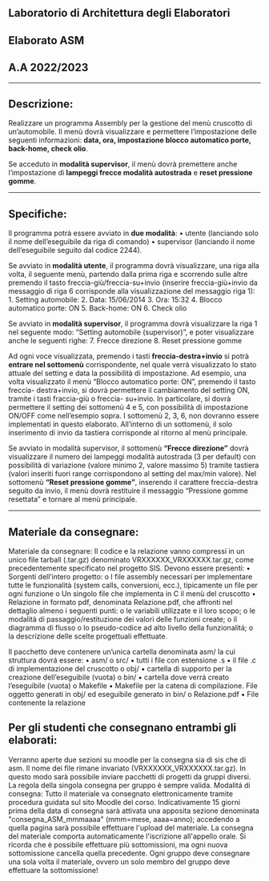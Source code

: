 ## Laboratorio di Architettura degli Elaboratori
## Elaborato ASM
## A.A 2022/2023
------------------------------------------------------------
## Descrizione:

Realizzare un programma Assembly per la gestione del menù cruscotto di un’automobile. Il menù dovrà
visualizzare e permettere l’impostazione delle seguenti informazioni: 
**data, ora, impostazione blocco automatico porte, back-home, check olio**. 

Se acceduto in **modalità supervisor**, il menù dovrà premettere
anche l’impostazione di **lampeggi frecce modalità autostrada** e **reset pressione gomme**.

-----------------------------------------------------------

## Specifiche:
Il programma potrà essere avviato in **due modalità**:
• utente (lanciando solo il nome dell’eseguibile da riga di comando)
• supervisor (lanciando il nome dell’eseguibile seguito dal codice 2244).

Se avviato in **modalità utente**, il programma dovrà visualizzare, una riga alla volta, il seguente menù,
partendo dalla prima riga e scorrendo sulle altre premendo il tasto freccia-giù/freccia-su+invio (inserire
freccia-giù+invio da messaggio di riga 6 corrisponde alla visualizzazione del messaggio riga 1):
    1. Setting automobile:
    2. Data: 15/06/2014
    3. Ora: 15:32
    4. Blocco automatico porte: ON
    5. Back-home: ON
    6. Check olio

Se avviato in **modalità supervisor**, il programma dovrà visualizzare la riga 1 nel seguente modo: “Setting
automobile (supervisor)”, e poter visualizzare anche le seguenti righe:
    7. Frecce direzione
    8. Reset pressione gomme

Ad ogni voce visualizzata, premendo i tasti **freccia-destra+invio** si potrà **entrare nel sottomenù**
corrispondente, nel quale verrà visualizzato lo stato attuale del setting e data la possibilità di impostazione.
Ad esempio, una volta visualizzato il menù “Blocco automatico porte: ON”, premendo il tasto freccia-
destra+invio, si dovrà permettere il cambiamento del setting ON, tramite i tasti fraccia-giù o freccia-
su+invio. In particolare, si dovrà permettere il setting dei sottomenù 4 e 5, con possibilità di impostazione
ON/OFF come nell’esempio sopra. I sottomenù 2, 3, 6, non dovranno essere implementati in questo
elaborato. All’interno di un sottomenù, il solo inserimento di invio da tastiera corrisponde al ritorno al
menù principale.

Se avviato in modalità supervisor, il sottomenù **“Frecce direzione”** dovrà visualizzare il numero dei lampeggi
modalità autostrada (3 per default) con possibilità di variazione (valore minimo 2, valore massimo 5)
tramite tastiera (valori inseriti fuori range corrispondono al setting del max/min valore). Nel sottomenù
**“Reset pressione gomme”**, inserendo il carattere freccia-destra seguito da invio, il menù dovrà restituire il
messaggio “Pressione gomme resettata” e tornare al menù principale.

-------------------------------------

## Materiale da consegnare:
Materiale da consegnare: Il codice e la relazione vanno compressi in un unico file tarball (.tar.gz)
denominato VRXXXXXX_VRXXXXXX.tar.gz, come precedentemente specificato nel progetto SIS. Devono
essere presenti:
• Sorgenti dell’intero progetto:
    o I file assembly necessari per implementare tutte le funzionalità (system calls, conversioni,
        ecc.), tipicamente un file per ogni funzione
    o Un singolo file che implementa in C il menù del cruscotto
• Relazione in formato pdf, denominata Relazione.pdf, che affronti nel dettaglio almeno i seguenti
    punti:
    o le variabili utilizzate e il loro scopo;
    o le modalità di passaggio/restituzione dei valori delle funzioni create;
    o il diagramma di flusso o lo pseudo-codice ad alto livello della funzionalitá;
    o la descrizione delle scelte progettuali effettuate.

Il pacchetto deve contenere un’unica cartella denominata asm/ la cui struttura dovrá essere:
• asm/
    o src/
        ▪ tutti i file con estensione .s
        ▪ il file .c di implementazione del cruscotto
    o obj/
        ▪ cartella di supporto per la creazione dell’eseguibile (vuota)
    o bin/
        ▪ cartella dove verrá creato l’eseguibile (vuota)
    o Makefile
        ▪ Makefile per la catena di compilazione. File oggetto generati in obj/ ed
        eseguibile generato in bin/
    o Relazione.pdf
        ▪ File contenente la relazione


## Per gli studenti che consegnano entrambi gli elaborati:
Verranno aperte due sezioni su moodle per la consegna sia di sis che di asm. Il nome dei file rimane
invariato (VRXXXXXX_VRXXXXXX.tar.gz). In questo modo sarà possibile inviare pacchetti di progetti da
gruppi diversi. La regola della singola consegna per gruppo è sempre valida.
Modalitá di consegna:
Tutto il materiale va consegnato elettronicamente tramite procedura guidata sul sito Moodle del corso.
Indicativamente 15 giorni prima della data di consegna sarà attivata una apposita sezione denominata
"consegna_ASM_mmmaaaa" (mmm=mese, aaaa=anno); accedendo a quella pagina sarà possibile
effettuare l'upload del materiale. La consegna del materiale comporta automaticamente l'iscrizione
all'appello orale. Si ricorda che è possibile effettuare più sottomissioni, ma ogni nuova sottomissione
cancella quella precedente. Ogni gruppo deve consegnare una sola volta il materiale, ovvero un solo
membro del gruppo deve effettuare la sottomissione!
